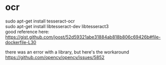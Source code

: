 # ocr

sudo apt-get install tesseract-ocr  
sudo apt-get install libtesseract-dev libtesseract3  
good reference here: https://gist.github.com/joost/52d59321abe31884ab818b806c69426b#file-dockerfile-L30  

there was an error with a library, but here's the workaround https://github.com/opencv/opencv/issues/5852


